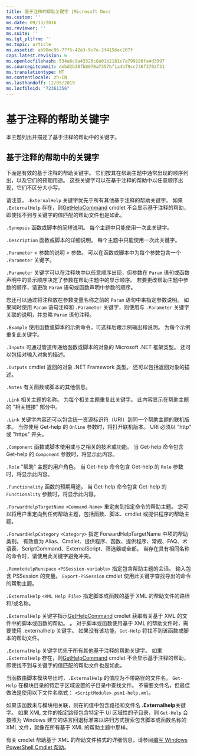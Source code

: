 ```yaml
---
title: 基于注释的帮助关键字 |Microsoft Docs
ms.custom: ''
ms.date: 09/13/2016
ms.reviewer: ''
ms.suite: ''
ms.tgt_pltfrm: ''
ms.topic: article
ms.assetid: ab90ec96-77f5-42e3-9c7e-2f4156ec207f
caps.latest.revision: 6
ms.openlocfilehash: 534a6c9a43326c8a01b2181c7a799286fa4d3997
ms.sourcegitcommit: debd2b38fb8070a7357bf1a4bf9cc736f3702f31
ms.translationtype: MT
ms.contentlocale: zh-CN
ms.lasthandoff: 12/05/2019
ms.locfileid: "72361356"
---
```

# <a name="comment-based-help-keywords"></a>基于注释的帮助关键字

本主题列出并描述了基于注释的帮助中的关键字。

## <a name="keywords-in-comment-based-help"></a>基于注释的帮助中的关键字

下面是有效的基于注释的帮助关键字。 它们按其在帮助主题中通常出现的顺序列出，以及它们的预期用途。 这些关键字可以在基于注释的帮助中以任意顺序出现，它们不区分大小写。

请注意，`.ExternalHelp` 关键字优先于所有其他基于注释的帮助关键字。 如果 `.ExternalHelp` 存在，则[GetHelpCommand](/dotnet/api/Microsoft.PowerShell.Commands.gethelpcommand) cmdlet 不会显示基于注释的帮助，即使找不到与关键字的值匹配的帮助文件也是如此。

`.Synopsis` 函数或脚本的简短说明。 每个主题中只能使用一次此关键字。

`.Description` 函数或脚本的详细说明。 每个主题中只能使用一次此关键字。

`.Parameter` *\<* 参数的说明 > 参数。 可以在函数或脚本中为每个参数包含一个 `.Parameter` 关键字。

`.Parameter` 关键字可以在注释块中以任意顺序出现，但参数在 `Param` 语句或函数声明中的显示顺序决定了参数在帮助主题中的显示顺序。 若要更改帮助主题中参数的顺序，请更改 `Param` 语句或函数声明中参数的顺序。

您还可以通过将注释放在参数变量名称之前的 `Param` 语句中来指定参数说明。 如果同时使用 `Param` 语句注释和 `.Parameter` 关键字，则使用与 `.Parameter` 关键字关联的说明，并忽略 `Param` 语句注释。

`.Example` 使用函数或脚本的示例命令，可选择后跟示例输出和说明。 为每个示例重复此关键字。

`.Inputs` 可通过管道传递给函数或脚本的对象的 Microsoft .NET 框架类型。 还可以包括对输入对象的描述。

`.Outputs` cmdlet 返回的对象 .NET Framework 类型。 还可以包括返回对象的描述。

`.Notes` 有关函数或脚本的其他信息。

`.Link` 相关主题的名称。 为每个相关主题重复此关键字。 此内容显示在帮助主题的 "相关链接" 部分中。

`.Link` 关键字内容还可以包含统一资源标识符（URI）到同一个帮助主题的联机版本。 当你使用 Get-help 的 `Online` 参数时，将打开联机版本。 URI 必须以 "http" 或 "https" 开头。

`.Component` 函数或脚本使用或与之相关的技术或功能。 当 Get-help 命令包含 Get-help 的 `Component` 参数时，将显示此内容。

`.Role` "帮助" 主题的用户角色。 当 Get-help 命令包含 Get-help 的 `Role` 参数时，将显示此内容。

`.Functionality` 函数的预期用途。 当 Get-help 命令包含 Get-help 的 `Functionality` 参数时，将显示此内容。

`.ForwardHelpTargetName` `<Command-Name>` 重定向到指定命令的帮助主题。 您可以将用户重定向到任何帮助主题，包括函数、脚本、cmdlet 或提供程序的帮助主题。

`.ForwardHelpCategory` `<Category>` 指定 ForwardHelpTargetName 中项的帮助类别。 有效值为 Alias、Cmdlet、提供程序、函数、提供程序、常规、FAQ、术语表、ScriptCommand、ExternalScript、筛选器或全部。 当存在具有相同名称的命令时，请使用此关键字避免冲突。

`.RemoteHelpRunspace` `<PSSession-variable>` 指定包含帮助主题的会话。 输入包含 PSSession 的变量。 `Export-PSSession` cmdlet 使用此关键字查找导出的命令的帮助主题。

`.ExternalHelp` `<XML Help File>` 指定脚本或函数的基于 XML 的帮助文件的路径和/或名称。

`.ExternalHelp` 关键字指示[GetHelpCommand](/dotnet/api/Microsoft.PowerShell.Commands.gethelpcommand) cmdlet 获取有关基于 XML 的文件中的脚本或函数的帮助。 **。** 对于脚本或函数使用基于 XML 的帮助文件时，需要使用 .externalhelp 关键字。 如果没有该功能，`Get-Help` 将找不到该函数或脚本的帮助文件。

`.ExternalHelp` 关键字优先于所有其他基于注释的帮助关键字。 如果 `.ExternalHelp` 存在，则[GetHelpCommand](/dotnet/api/Microsoft.PowerShell.Commands.gethelpcommand) cmdlet 不会显示基于注释的帮助，即使找不到与关键字的值匹配的帮助文件也是如此。

当函数由脚本模块导出时，`.ExternalHelp` 的值应为不带路径的文件名。 `Get-Help` 在模块目录的特定于区域设置的子目录中查找文件。 不需要文件名，但最佳做法是使用以下文件名格式： `<ScriptModule>.psm1-help.xml`。

如果该函数未与模块相关联，则在的值中包含路径和文件名 **.Externalhelp**关键字。 如果 XML 文件的指定路径包含特定于 UI 区域性的子目录，则 `Get-Help` 会按照为 Windows 建立的语言回退标准来以递归方式搜索包含脚本或函数名称的 XML 文件，就像在所有基于 XML 的帮助主题中那样。

有关 cmdlet 帮助基于 XML 的帮助文件格式的详细信息，请参阅[编写 Windows PowerShell Cmdlet 帮助](./writing-help-for-windows-powershell-cmdlets.md)。